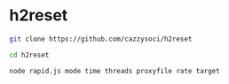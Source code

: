 # h2reset

```bash
git clone https://github.com/cazzysoci/h2reset

cd h2reset

node rapid.js mode time threads proxyfile rate target

```
